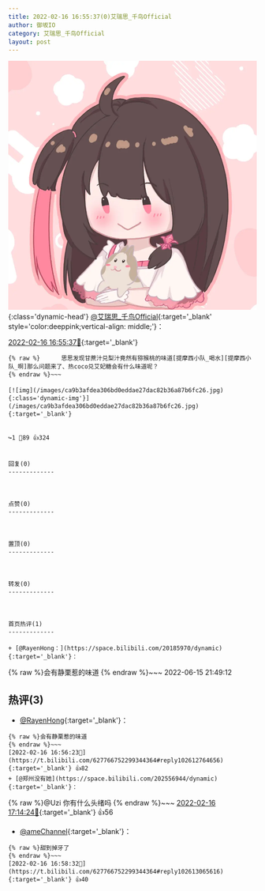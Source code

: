 ```yaml
---
title: 2022-02-16 16:55:37(0)艾瑞思_千鸟Official
author: 御坂IO
category: 艾瑞思_千鸟Official
layout: post
---
```


![img](/images/7e08840c56f251de28bdf766b647bd5fe9a5d50a.jpg){:class='dynamic-head'}
[@艾瑞思_千鸟Official](https://space.bilibili.com/1090010845/dynamic){:target='_blank' style='color:deeppink;vertical-align: middle;'}：

[2022-02-16 16:55:37🔗](https://t.bilibili.com/627766752299344364){:target='_blank'}

~~~
{% raw %}      思思发现甘蔗汁兑梨汁竟然有猕猴桃的味道[提摩西小队_喝水][提摩西小队_啊]那么问题来了、热coco兑艾妃糖会有什么味道呢？
{% endraw %}~~~

[![img](/images/ca9b3afdea306bd0eddae27dac82b36a87b6fc26.jpg){:class='dynamic-img'}](/images/ca9b3afdea306bd0eddae27dac82b36a87b6fc26.jpg){:target='_blank'}


↪️1 💬89 👍324


回复(0)
-------------



点赞(0)
-------------



置顶(0)
-------------



转发(0)
-------------



首页热评(1)
-------------

+ [@RayenHong：](https://space.bilibili.com/20185970/dynamic){:target='_blank'}：
~~~
{% raw %}会有静栗惹的味道
{% endraw %}~~~
2022-06-15 21:49:12


热评(3)
-------------

+ [@RayenHong](https://space.bilibili.com/20185970/dynamic){:target='_blank'}：
~~~
{% raw %}会有静栗惹的味道
{% endraw %}~~~
[2022-02-16 16:56:23🔗](https://t.bilibili.com/627766752299344364#reply102612764656){:target='_blank'} 👍82
+ [@郑州没有她](https://space.bilibili.com/202556944/dynamic){:target='_blank'}：
~~~
{% raw %}@Uzi 你有什么头绪吗
{% endraw %}~~~
[2022-02-16 17:14:24🔗](https://t.bilibili.com/627766752299344364#reply102614731072){:target='_blank'} 👍56
+ [@ameChannel](https://space.bilibili.com/227184235/dynamic){:target='_blank'}：
~~~
{% raw %}甜到掉牙了
{% endraw %}~~~
[2022-02-16 16:58:32🔗](https://t.bilibili.com/627766752299344364#reply102613065616){:target='_blank'} 👍40


